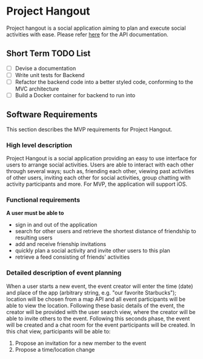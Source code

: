 # Project Hangout

Project hangout is a social application aiming to plan and execute social activities with ease. Please refer [here](https://documenter.getpostman.com/view/2347717/RWMCu9ix) for the API documentation.

## Short Term TODO List

- [ ] Devise a documentation
- [ ] Write unit tests for Backend
- [ ] Refactor the backend code into a better styled code, conforming to the MVC architecture
- [ ] Build a Docker container for backend to run into

## Software Requirements

This section describes the MVP requirements for Project Hangout.

### High level description

Project Hangout is a social application providing an easy to use interface for users to arrange social activities. Users are able to interact with each other through several ways; such as, friending each other, viewing past activities of other users, inviting each other for social activities, group chatting with activity participants and more. For MVP, the application will support iOS.

### Functional requirements

__A user must be able to__
- sign in and out of the application
- search for other users and retrieve the shortest distance of friendship to resulting users
- add and receive frienship invitations
- quickly plan a social activity and invite other users to this plan
- retrieve a feed consisting of friends' activities

### Detailed description of event planning

When a user starts a new event, the event creator will enter the time (date) and place of the app (arbitrary string, e.g. "our favorite Starbucks"); location will be chosen from a map API and all event participants will be able to view the location. Following these basic details of the event, the creator will be provided with the user search view, where the creator will be able to invite others to the event. Following this seconds phase, the event will be created and a chat room for the event participants will be created. In this chat view, participants will be able to:
1. Propose an invitation for a new member to the event
2. Propose a time/location change
